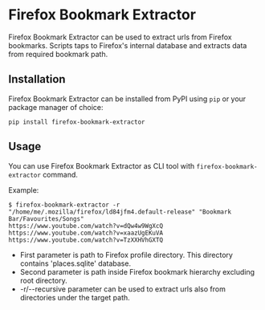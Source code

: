 # Firefox Bookmark Extractor

Firefox Bookmark Extractor can be used to extract urls from Firefox bookmarks. Scripts taps to Firefox's internal database and extracts data from required bookmark path.

## Installation

Firefox Bookmark Extractor can be installed from PyPI using `pip` or your package manager of choice:

```
pip install firefox-bookmark-extractor
```

## Usage

You can use Firefox Bookmark Extractor as CLI tool with `firefox-bookmark-extractor` command.

Example:

```console
$ firefox-bookmark-extractor -r "/home/me/.mozilla/firefox/ld84jfm4.default-release" "Bookmark Bar/Favourites/Songs"
https://www.youtube.com/watch?v=dQw4w9WgXcQ
https://www.youtube.com/watch?v=xaazUgEKuVA
https://www.youtube.com/watch?v=TzXXHVhGXTQ
```

* First parameter is path to Firefox profile directory. This directory contains 'places.sqlite' database.
* Second parameter is path inside Firefox bookmark hierarchy excluding root directory.
* -r/--recursive parameter can be used to extract urls also from directories under the target path.
